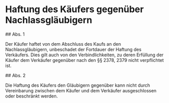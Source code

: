 # Haftung des Käufers gegenüber Nachlassgläubigern



\#\# Abs. 1

 Der Käufer haftet von dem Abschluss des Kaufs an den Nachlassgläubigern, unbeschadet der Fortdauer der Haftung des Verkäufers. Dies gilt auch von den Verbindlichkeiten, zu deren Erfüllung der Käufer dem Verkäufer gegenüber nach den §§ 2378, 2379 nicht verpflichtet ist.

\#\# Abs. 2

 Die Haftung des Käufers den Gläubigern gegenüber kann nicht durch Vereinbarung zwischen dem Käufer und dem Verkäufer ausgeschlossen oder beschränkt werden. 

